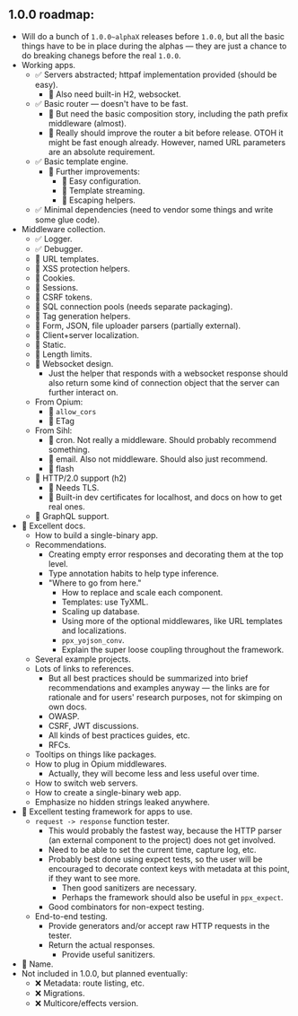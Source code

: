 ## 1.0.0 roadmap:

- Will do a bunch of `1.0.0~alphaX` releases before `1.0.0`, but all the basic things have to be in place during the alphas &mdash; they are just a chance to do breaking chanegs before the real `1.0.0`.
- Working apps.
  - ✅ Servers abstracted; httpaf implementation provided (should be easy).
    - 🔲 Also need built-in H2, websocket.
  - ✅ Basic router &mdash; doesn't have to be fast.
    - 🔲 But need the basic composition story, including the path prefix middleware (almost).
    - 🔲 Really should improve the router a bit before release. OTOH it might be fast enough already. However, named URL parameters are an absolute requirement.
  - ✅ Basic template engine.
    - 🔲 Further improvements:
      - 🔲 Easy configuration.
      - 🔲 Template streaming.
      - 🔲 Escaping helpers.
  - ✅ Minimal dependencies (need to vendor some things and write some glue code).
- Middleware collection.
  - ✅ Logger.
  - ✅ Debugger.
  - 🔲 URL templates.
  - 🔲 XSS protection helpers.
  - 🔲 Cookies.
  - 🔲 Sessions.
  - 🔲 CSRF tokens.
  - 🔲 SQL connection pools (needs separate packaging).
  - 🔲 Tag generation helpers.
  - 🔲 Form, JSON, file uploader parsers (partially external).
  - 🔲 Client+server localization.
  - 🔲 Static.
  - 🔲 Length limits.
  - 🔲 Websocket design.
    - Just the helper that responds with a websocket response should also return some kind of connection object that the server can further interact on.
  - From Opium:
    - 🔲 `allow_cors`
    - 🔲 ETag
  - From Sihl:
    - 🔲 cron. Not really a middleware. Should probably recommend something.
    - 🔲 email. Also not middleware. Should also just recommend.
    - 🔲 flash
  - 🔲 HTTP/2.0 support (h2)
    - 🔲 Needs TLS.
    - 🔲 Built-in dev certificates for localhost, and docs on how to get real ones.
  - 🛑 GraphQL support.
- 🛑 Excellent docs.
  - How to build a single-binary app.
  - Recommendations.
    - Creating empty error responses and decorating them at the top level.
    - Type annotation habits to help type inference.
    - "Where to go from here."
      - How to replace and scale each component.
      - Templates: use TyXML.
      - Scaling up database.
      - Using more of the optional middlewares, like URL templates and localizations.
      - `ppx_yojson_conv`.
      - Explain the super loose coupling throughout the framework.
  - Several example projects.
  - Lots of links to references.
    - But all best practices should be summarized into brief recommendations and examples anyway &mdash; the links are for rationale and for users' research purposes, not for skimping on own docs.
    - OWASP.
    - CSRF, JWT discussions.
    - All kinds of best practices guides, etc.
    - RFCs.
  - Tooltips on things like packages.
  - How to plug in Opium middlewares.
    - Actually, they will become less and less useful over time.
  - How to switch web servers.
  - How to create a single-binary web app.
  - Emphasize no hidden strings leaked anywhere.
- 🛑 Excellent testing framework for apps to use.
  - `request -> response` function tester.
    - This would probably the fastest way, because the HTTP parser (an external component to the project) does not get involved.
    - Need to be able to set the current time, capture log, etc.
    - Probably best done using expect tests, so the user will be encouraged to decorate context keys with metadata at this point, if they want to see more.
      - Then good sanitizers are necessary.
      - Perhaps the framework should also be useful in `ppx_expect`.
    - Good combinators for non-expect testing.
  - End-to-end testing.
    - Provide generators and/or accept raw HTTP requests in the tester.
    - Return the actual responses.
      - Provide useful sanitizers.
- 🛑 Name.
- Not included in 1.0.0, but planned eventually:
  - ❌ Metadata: route listing, etc.
  - ❌ Migrations.
  - ❌ Multicore/effects version.
